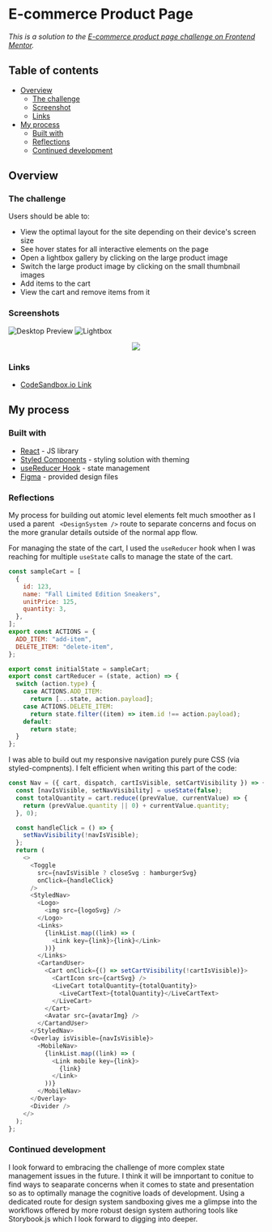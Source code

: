 # E-commerce Product Page

*This is a solution to the [E-commerce product page challenge on Frontend Mentor](https://www.frontendmentor.io/challenges/ecommerce-product-page-UPsZ9MJp6).*

## Table of contents

- [Overview](#overview)
  - [The challenge](#the-challenge)
  - [Screenshot](#screenshot)
  - [Links](#links)
- [My process](#my-process)
  - [Built with](#built-with)
  - [Reflections](#reflections)
  - [Continued development](#continued-development)

## Overview

### The challenge

Users should be able to:

- View the optimal layout for the site depending on their device's screen size
- See hover states for all interactive elements on the page
- Open a lightbox gallery by clicking on the large product image
- Switch the large product image by clicking on the small thumbnail images
- Add items to the cart
- View the cart and remove items from it

### Screenshots

![Desktop Preview](public/desktop-preview.jpg)
![Lightbox](public/active-states-lightbox.jpg)
<p align=center>
<img src="public/mobile-design-basket-filled.jpg"/>
</p>

### Links

- [CodeSandbox.io Link](https://codesandbox.io/s/ecommerce-product-page-jvevtg?file=/package.json)

## My process

### Built with

- [React](https://reactjs.org/) - JS library
- [Styled Components](https://styled-components.com/) - styling solution with theming
- [useReducer Hook](https://reactjs.org/docs/hooks-reference.html#usereducer) - state management
- [Figma](https://www.figma.com/) - provided design files

### Reflections

My process for building out atomic level elements felt much smoother as I used a parent ` <DesignSystem />` route to separate concerns and focus on the more granular details outside of the normal app flow.

For managing the state of the cart, I used the `useReducer` hook when I was reaching for multiple `useState` calls to manage the state of the cart.

```js
const sampleCart = [
  {
    id: 123,
    name: "Fall Limited Edition Sneakers",
    unitPrice: 125,
    quantity: 3,
  },
];
export const ACTIONS = {
  ADD_ITEM: "add-item",
  DELETE_ITEM: "delete-item",
};

export const initialState = sampleCart;
export const cartReducer = (state, action) => {
  switch (action.type) {
    case ACTIONS.ADD_ITEM:
      return [...state, action.payload];
    case ACTIONS.DELETE_ITEM:
      return state.filter((item) => item.id !== action.payload);
    default:
      return state;
  }
};
```

I was able to build out my responsive navigation purely pure CSS (via styled-compnents). I felt efficient when writing this part of the code:

```js
const Nav = ({ cart, dispatch, cartIsVisible, setCartVisibility }) => {
  const [navIsVisible, setNavVisibility] = useState(false);
  const totalQuantity = cart.reduce((prevValue, currentValue) => {
    return (prevValue.quantity || 0) + currentValue.quantity;
  }, 0);

  const handleClick = () => {
    setNavVisibility(!navIsVisible);
  };
  return (
    <>
      <Toggle
        src={navIsVisible ? closeSvg : hamburgerSvg}
        onClick={handleClick}
      />
      <StyledNav>
        <Logo>
          <img src={logoSvg} />
        </Logo>
        <Links>
          {linkList.map((link) => (
            <Link key={link}>{link}</Link>
          ))}
        </Links>
        <CartandUser>
          <Cart onClick={() => setCartVisibility(!cartIsVisible)}>
            <CartIcon src={cartSvg} />
            <LiveCart totalQuantity={totalQuantity}>
              <LiveCartText>{totalQuantity}</LiveCartText>
            </LiveCart>
          </Cart>
          <Avatar src={avatarImg} />
        </CartandUser>
      </StyledNav>
      <Overlay isVisible={navIsVisible}>
        <MobileNav>
          {linkList.map((link) => (
            <Link mobile key={link}>
              {link}
            </Link>
          ))}
        </MobileNav>
      </Overlay>
      <Divider />
    </>
  );
};
```

### Continued development

I look forward to embracing the challenge of more complex state management issues in the future. I think it will be imnportant to conitue to find ways to seaparate concerns when it comes to state and presentation so as to optimally manage the cognitive loads of development. Using a dedicated route for design system sandboxing gives me a glimpse into the workflows offered by more robust design system authoring tools like Storybook.js which I look forward to digging into deeper.
